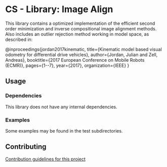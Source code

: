 # CS - Library: Image Align
This library contains a optimized implementation of the efficient second order minimization and inverse compositional image alignment methods.
Also includes an outlier rejection method working in model space, as described in:

@inproceedings{jordan2017kinematic,
  title={Kinematic model based visual odometry for differential drive vehicles},
  author={Jordan, Julian and Zell, Andreas},
  booktitle={2017 European Conference on Mobile Robots (ECMR)},
  pages={1--7},
  year={2017},
  organization={IEEE}
}

## Usage

### Dependencies

This library does not have any internal dependencies.

### Examples
Some examples may be found in the test subdirectories.


## Contributing
[Contribution guidelines for this project](CONTRIBUTING.md)
